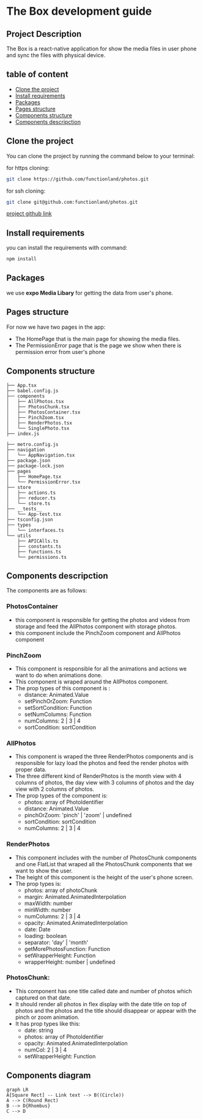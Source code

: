 # The Box development guide

## Project Description
The Box is a react-native application for show the media files in user phone and sync the files with physical device.

## table of content

- [Clone the project](#clone-the-project)
- [Install requirements](#install-requirements)
- [Packages](#packages)
- [Pages structure](#pages-structure)
- [Components structure](#components-structure)
- [Components descripction](#components-descripction)

## Clone the project

You can clone the project by running the command below to your terminal:

for https cloning:
```bash
git clone https://github.com/functionland/photos.git
```

for ssh cloning:
```bash
git clone git@github.com:functionland/photos.git
```
[project github link](https://github.com/woforo/TheBox)

## Install requirements

you can install the requirements with command:
```bash
npm install
```

## Packages

we use **expo Media Libary** for getting the data from user's phone.

## Pages structure

For now we have two pages in the app:
- The HomePage that is the main page for showing the media files.
- The PermissionError page that is the page we show when there is permission error from user's phone

## Components structure

```├── app.json
├── App.tsx
├── babel.config.js
├── components
│   ├── AllPhotos.tsx
│   ├── PhotosChunk.tsx
│   ├── PhotosContainer.tsx
│   ├── PinchZoom.tsx
│   ├── RenderPhotos.tsx
│   └── SinglePhoto.tsx
├── index.js

├── metro.config.js
├── navigation
│   └── AppNavigation.tsx
├── package.json
├── package-lock.json
├── pages
│   ├── HomePage.tsx
│   └── PermissionError.tsx
├── store
│   ├── actions.ts
│   ├── reducer.ts
│   └── store.ts
├── __tests__
│   └── App-test.tsx
├── tsconfig.json
├── types
│   └── interfaces.ts
└── utils
    ├── APICAlls.ts
    ├── constants.ts
    ├── functions.ts
    └── permissions.ts

```



## Components descripction

The components are as follows:
### PhotosContainer
- this component is responsible for getting the photos and videos from storage and feed the AllPhotos component with storage photos.
- this component include the PinchZoom component and AllPhotos component
### PinchZoom
- This component is responsible for all the animations and actions we want to do when animations done.
- This component is wraped around the AllPhotos component.
- The prop types of this component is :
    - distance: Animated.Value
    - setPinchOrZoom: Function
    - setSortCondition: Function
    - setNumColumns: Function
    - numColumns: 2 | 3 | 4
    - sortCondition: sortCondition

### AllPhotos
- This component is wraped the three RenderPhotos components and is responsible for lazy load the photos and feed the render photos with proper data.
-  The three different kind of RenderPhotos is the month view with 4 columns of photos, the day view with 3 columns of photos and the day view with 2 columns of photos.
-  The prop types of the component is:
    - photos: array of PhotoIdentifier
    - distance: Animated.Value
    - pinchOrZoom: 'pinch' | 'zoom' | undefined
    - sortCondition: sortCondition
    - numColumns: 2 | 3 | 4

### RenderPhotos
- This component includes with the number of PhotosChunk components and one FlatList that wraped all the PhotosChunk components that we want to show the user.
- The height of this component is the height of the user's phone screen.
- The prop types is:
    - photos: array of photoChunk
    - margin: Animated.AnimatedInterpolation
    - maxWidth: number
    - minWidth: number
    - numColumns: 2 | 3 | 4
    - opacity: Animated.AnimatedInterpolation
    - date: Date
    - loading: boolean
    - separator: 'day' | 'month'
    - getMorePhotosFunction: Function
    - setWrapperHeight: Function
    - wrapperHeight: number | undefined

### PhotosChunk:
- This component has one title called date and number of photos which captured on that date.
- It should render all photos in flex display with the date title on top of photos and the photos and the title should disappear or appear with the pinch or zoom animation.
- It has prop types like this:
    - date: string
    - photos: array of PhotoIdentifier
    - opacity: Animated.AnimatedInterpolation
    - numCol: 2 | 3 | 4
    - setWrapperHeight: Function

## Components diagram

```mermaid
graph LR
A[Square Rect] -- Link text --> B((Circle))
A --> C(Round Rect)
B --> D{Rhombus}
C --> D
```
